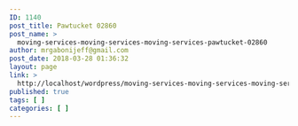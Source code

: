 ```yaml
---
ID: 1140
post_title: Pawtucket 02860
post_name: >
  moving-services-moving-services-moving-services-pawtucket-02860
author: mrgabonijeff@gmail.com
post_date: 2018-03-28 01:36:32
layout: page
link: >
  http://localhost/wordpress/moving-services-moving-services-moving-services-pawtucket-02860/
published: true
tags: [ ]
categories: [ ]
---
```

